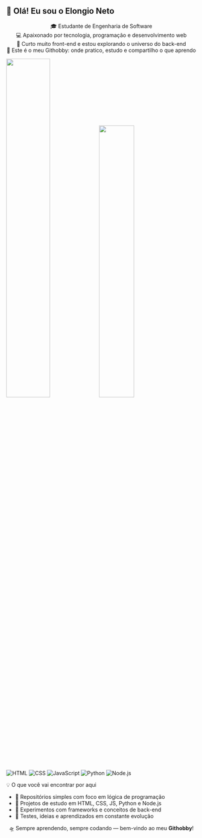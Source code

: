 <h2>👋 Olá! Eu sou o Elongio Neto</h2>

<p align="center">
  🎓 Estudante de Engenharia de Software <br>
  💻 Apaixonado por tecnologia, programação e desenvolvimento web <br>
  🎨 Curto muito front-end e estou explorando o universo do back-end <br>
  🚀 Este é o meu Githobby: onde pratico, estudo e compartilho o que aprendo
</p>
<p>
  <img width="48%" src="https://github-readme-stats.vercel.app/api?username=netinho99&show_icons=true&theme=tokyonight" />
  <img width="43%" src="https://github-readme-stats.vercel.app/api/top-langs/?username=netinho99&layout=compact&theme=dracula" />
</p>

![HTML](https://img.shields.io/badge/-HTML5-E34F26?style=for-the-badge&logo=html5&logoColor=fff)
![CSS](https://img.shields.io/badge/-CSS3-1572B6?style=for-the-badge&logo=css3)
![JavaScript](https://img.shields.io/badge/-JavaScript-F7DF1E?style=for-the-badge&logo=javascript&logoColor=000)
![Python](https://img.shields.io/badge/-Python-3776AB?style=for-the-badge&logo=python)
![Node.js](https://img.shields.io/badge/-Node.js-339933?style=for-the-badge&logo=nodedotjs&logoColor=white)

💡 O que você vai encontrar por aqui

- 📂 Repositórios simples com foco em lógica de programação
- 📘 Projetos de estudo em HTML, CSS, JS, Python e Node.js
- 🧪 Experimentos com frameworks e conceitos de back-end
- 💭 Testes, ideias e aprendizados em constante evolução

<p align="center">🛸 Sempre aprendendo, sempre codando — bem-vindo ao meu <strong>Githobby</strong>!</p>
